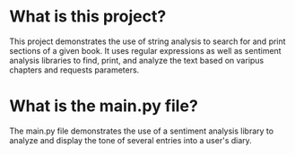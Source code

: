 # What is this project? 

This project demonstrates the use of string analysis to search for and print sections of a given book. It uses regular expressions as well as sentiment analysis libraries to find, print, and analyze the text based on varipus chapters and requests parameters. 

# What is the main.py file? 

The main.py file demonstrates the use of a sentiment analysis library to analyze and display the tone of several entries into a user's diary.
